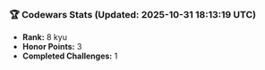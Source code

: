 ### 🏆 Codewars Stats (Updated: 2025-10-31 18:13:19 UTC)

- **Rank:** 8 kyu
- **Honor Points:** 3
- **Completed Challenges:** 1
